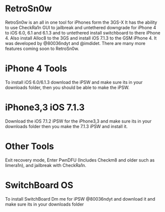 # RetroSn0w
RetroSn0w is an all in one tool for iPhones form the 3GS-X It has the ability to use CheckRa1n GUI to jailbreak and untethered downgrade for iPhone 4 to iOS 6.0, 6.1 and 6.1.3 and to untethered install switchboard to there iPhone 4. Also install Alloc8 to the 3GS and install iOS 7.1.3 to the GSM iPhone 4. It was developed by @80036ndyt and @imdidet. There are many more features coming soon to RetroSn0w.

# iPhone 4 Tools
To install iOS 6.0/6.1.3 download the iPSW and make sure its in your downloads folder, then you should be able to make the iPSW.

# iPhone3,3 iOS 7.1.3
Download the iOS 7.1.2 iPSW for the iPhone3,3 and make sure its in your downloads folder then you make the 7.1.3 iPSW and install it.

# Other Tools
Exit recovery mode, Enter PwnDFU (Includes Checkm8 and older such as limera1n), and jailbreak with CheckRa1n.

# SwitchBoard OS
To install SwitchBoard Dm me for iPSW @80036ndyt and download it and make sure its in your downloads folder
